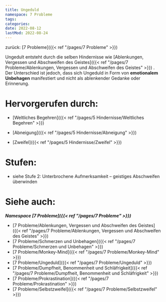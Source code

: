 ```yaml
---
title: Ungeduld
namespace: 7 Probleme
tags: 
categories: 
date: 2022-08-12
lastMod: 2022-08-24
---
```

zurück: [7 Probleme]({{< ref "/pages/7 Probleme" >}})

Ungedult entsteht durch die selben Hindernisse wie [Ablenkungen, Vergessen und Abschweifen des Geistes]({{< ref "/pages/7 Probleme/Ablenkungen, Vergessen und Abschweifen des Geistes" >}}) . Der Unterschied ist jedoch, dass sich Ungeduld in Form von **emotionalem Unbehagen** manifestiert und nicht als ablenkender Gedanke oder Erinnerung.

# Hervorgerufen durch:

+ [Weltliches Begehren]({{< ref "/pages/5 Hindernisse/Weltliches Begehren" >}})

+ [Abneigung]({{< ref "/pages/5 Hindernisse/Abneigung" >}})

+ [Zweifel]({{< ref "/pages/5 Hindernisse/Zweifel" >}})

# Stufen:

+ siehe Stufe 2: Unterbrochene Aufmerksamkeit – geistiges Abschweifen überwinden

# Siehe auch:

***Namespace [7 Probleme]({{< ref "/pages/7 Probleme" >}})***
+ [7 Probleme/Ablenkungen, Vergessen und Abschweifen des Geistes]({{< ref "/pages/7 Probleme/Ablenkungen, Vergessen und Abschweifen des Geistes" >}})
+ [7 Probleme/Schmerzen und Unbehagen]({{< ref "/pages/7 Probleme/Schmerzen und Unbehagen" >}})
+ [7 Probleme/Monkey-Mind]({{< ref "/pages/7 Probleme/Monkey-Mind" >}})
+ [7 Probleme/Ungeduld]({{< ref "/pages/7 Probleme/Ungeduld" >}})
+ [7 Probleme/Dumpfheit, Benommenheit und Schläfrigkeit]({{< ref "/pages/7 Probleme/Dumpfheit, Benommenheit und Schläfrigkeit" >}})
+ [7 Probleme/Prokrastination]({{< ref "/pages/7 Probleme/Prokrastination" >}})
+ [7 Probleme/Selbstzweifel]({{< ref "/pages/7 Probleme/Selbstzweifel" >}})

